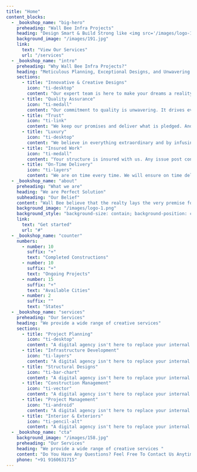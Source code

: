 ```yaml
---
title: "Home"
content_blocks:
  - _bookshop_name: "big-hero"
    preheading: "Wall Bee Infra Projects"
    heading: "Design Smart & Build Strong like <img src='/images/logo-1.png' alt='Bee' style='height: 20px; width: auto;'>"
    background_image: "/images/191.jpg"
    link:
      text: "View Our Services"
      url: "/services"
  - _bookshop_name: "intro"
    preheading: "Why Wall Bee Infra Projects?"
    heading: "Meticulous Planning, Exceptional Designs, and Unwavering Commitment."
    sections:
      - title: "Innovative & Creative Designs"
        icon: "ti-desktop"
        content: "Our expert team is here to make your dreams a reality! With exceptional design and construction services, we deliver unparalleled results from start to finish. Let us help you create the perfect space for your needs today."
      - title: "Quality Assurance"
        icon: "ti-medall"
        content: "Our commitment to quality is unwavering. It drives every aspect of our work, ensuring excellence in all endeavors. Quality isn't just a goal; it's our guiding principle, leading to exceptional results in every project."
      - title: "Trust"
        icon: "ti-link"
        content: "We keep our promises and deliver what is pledged. And by doing so, we earned the unfaltering trust of our clients, partners and associates."
      - title: "Luxury"
        icon: "ti-desktop"
        content: "We believe in everything extraordinary and by infusing luxury into our offerings by virtue of design, locate and intricacies of architecture, we cater to the aspirations and dreams of our valued patrons."
      - title: "Insured Work"
        icon: "ti-medall"
        content: "Your structure is insured with us. Any issue post construction, no need to worry. We have your back; we are always available at a click/call away."
      - title: "On-Time Delivery"
        icon: "ti-layers"
        content: "We are on time every time. We will ensure on time delivery thus ensuring that there are no cost over runs."
  - _bookshop_name: "about"
    preheading: "What we are"
    heading: "We are Perfect Solution"
    subheading: "Our Belief"
    content: "Wall Bee believe that the realty lays the very premise for mankind. It gives us stability and catapults us to the heights of our aspirations."
    background_image: "/images/logo-1.png"
    background_style: "background-size: contain; background-position: center center; background-repeat: no-repeat; height: 100vh; display: flex; align-items: center; justify-content: center;"
    link:
      text: "Get started"
      url: "#"
  - _bookshop_name: "counter"
    numbers:
      - number: 10
        suffix: "+"
        text: "Completed Constructions"
      - number: 10
        suffix: "+"
        text: "Ongoing Projects"
      - number: 15
        suffix: "+"
        text: "Available Cities"
      - number: 2
        suffix: ""
        text: "States"
  - _bookshop_name: "services"
    preheading: "Our Services"
    heading: "We provide a wide range of creative services"
    sections:
      - title: "Project Planning"
        icon: "ti-desktop"
        content: "A digital agency isn't here to replace your internal team, we're here to partner."
      - title: "Infrastructure Development"
        icon: "ti-layers"
        content: "A digital agency isn't here to replace your internal team, we're here to partner."
      - title: "Structural Designs"
        icon: "ti-bar-chart"
        content: "A digital agency isn't here to replace your internal team, we're here to partner."
      - title: "Construction Management"
        icon: "ti-vector"
        content: "A digital agency isn't here to replace your internal team, we're here to partner."
      - title: "Project Management"
        icon: "ti-android"
        content: "A digital agency isn't here to replace your internal team, we're here to partner."
      - title: "Interior & Exteriors"
        icon: "ti-pencil-alt"
        content: "A digital agency isn't here to replace your internal team, we're here to partner."
  - _bookshop_name: "cta"
    background_image: "/images/158.jpg"
    preheading: "Our Services"
    heading: "We provide a wide range of creative services "
    content: "Do You Have Any Questions? Feel Free To Contact Us Anytime."
    phone: "+91 9160631715"
---
```

